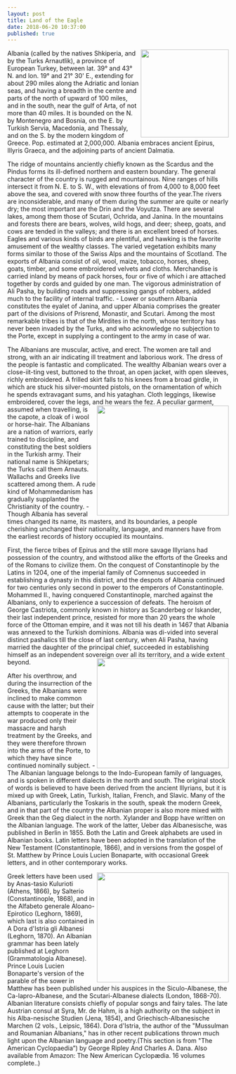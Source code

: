 ```yaml
---
layout: post
title: Land of the Eagle
date: 2018-06-20 10:37:00
published: true
---
```

<a href="link url"><img src="https://iem5.files.wordpress.com/2018/04/epirsoldat.jpg" width="200" align="right" /></a>Albania (called by the natives Shkiperia, and by the Turks Arnautlik), a province of European Turkey, between lat. 39° and 43° N. and lon. 19° and 21° 30' E., extending for about 290 miles along the Adriatic and Ionian seas, and having a breadth in the centre and parts of the north of upward of 100 miles, and in the south, near the gulf of Arta, of not more than 40 miles. It is bounded on the N. by Montenegro and Bosnia, on the E. by Turkish Servia, Macedonia, and Thessaly, and on the S. by the modern kingdom of Greece. Pop. estimated at 2,000,000. Albania embraces ancient Epirus, Illyris Graeca, and the adjoining parts of ancient Dalmatia.

<p>The ridge of mountains anciently chiefly known as the Scardus and the Pindus forms its ill-defined northern and eastern boundary. The general character of the country is rugged and mountainous. Nine ranges of hills intersect it from N. E. to S. W., with elevations of from 4,000 to 8,000 feet above the sea, and covered with snow three fourths of the year.The rivers are inconsiderable, and many of them during the summer are quite or nearly dry; the most important are the Drin and the Voyutza. There are several lakes, among them those of Scutari, Ochrida, and Janina. In the mountains and forests there are bears, wolves, wild hogs, and deer; sheep, goats, and cows are tended in the valleys; and there is an excellent breed of horses. Eagles and various kinds of birds are plentiful, and hawking is the favorite amusement of the wealthy classes. The varied vegetation exhibits many forms similar to those of the Swiss Alps and the mountains of Scotland. The exports of Albania consist of oil, wool, maize, tobacco, horses, sheep, goats, timber, and some embroidered velvets and cloths. Merchandise is carried inland by means of pack horses, four or five of which i are attached together by cords and guided by one man. The vigorous administration of Ali Pasha, by building roads and suppressing gangs of robbers, added much to the facility of internal traffic. - Lower or southern Albania constitutes the eyalet of Janina, and upper Albania comprises the greater part of the divisions of Prisrend, Monastir, and Scutari. Among the most remarkable tribes is that of the Mirdites in the north, whose territory has never been invaded by the Turks, and who acknowledge no subjection to the Porte, except in supplying a contingent to the army in case of war.

<p>The Albanians are muscular, active, and erect. The women are tall and strong, with an air indicating ill treatment and laborious work. The dress of the people is fantastic and complicated. The wealthy Albanian wears over a close-iit-ting vest, buttoned to the throat, an open jacket, with open sleeves, richly embroidered. A frilled skirt falls to his knees from a broad girdle, in which are stuck his silver-mounted pistols, on the ornamentation of which he spends extravagant sums, and his yataghan. Cloth leggings, likewise embroidered, cover the legs, and he wears the fez. <a href='https://drive.google.com/file/d/0B-SZ9F7Ox-wKMVpqeEZBaV9rSGc/view?usp=sharing&amp;usp=embed_facebook&source=ctrlq.org'><img src='https://lh3.googleusercontent.com/Sb2y61i5me3_lPEN6zoLqhoKR_lfREfRZXHZYG34Sc-4r9vh8POfcg' width="300" height="250" ALIGN="right" /></a>A peculiar garment, assumed when travelling, is the capote, a cloak of i wool or horse-hair. The Albanians are a nation of warriors, early trained to discipline, and constituting the best soldiers in the Turkish army. Their national name is Shkipetars; the Turks call them Arnauts. Wallachs and Greeks live scattered among them. A rude kind of Mohammedanism has gradually supplanted the Christianity of the country. - Though Albania has several times changed its name, its masters, and its boundaries, a people cherishing unchanged their nationality, language, and manners have from the earliest records of history occupied its mountains.


<p>First, the fierce tribes of Epirus and the still more savage Illyrians had possession of the country, and withstood alike the efforts of the Greeks and of the Romans to civilize them. On the conquest of Constantinople by the Latins in 1204, one of the imperial family of Comnenus succeeded in establishing a dynasty in this district, and the despots of Albania continued for two centuries only second in power to the emperors of Constantinople. Mohammed II., having conquered Constantinople, marched against the Albanians, only to experience a succession of defeats. The heroism of George Castriota, commonly known in history as Scanderbeg or Iskander, their last independent prince, resisted for more than 20 years the whole force of the Ottoman empire, and it was not till his death in 1467 that Albania was annexed to the Turkish dominions. Albania was di-vided into several distinct pashalics till the close of last century, when Ali Pasha, having married the daughter of the principal chief, succeeded in establishing himself as an independent sovereign over all its territory, and a wide extent beyond.
<a href='https://drive.google.com/file/d/0B-SZ9F7Ox-wKMVhMZHdBX09DY28/view?usp=sharing&amp;usp=embed_facebook&source=ctrlq.org'><img src='https://lh6.googleusercontent.com/PVDdgwUbut6TYZMZYaelSNKxU1t3UjgHky-BzPRA2WfX4YTUN7NMnA' width="300" height="250" ALIGN="right" /></a>
<p>After his overthrow, and during the insurrection of the Greeks, the Albanians were inclined to make common cause with the latter; but their attempts to cooperate in the war produced only their massacre and harsh treatment by the Greeks, and they were therefore thrown into the arms of the Porte, to which they have since continued nominally subject. - The Albanian language belongs to the Indo-European family of languages, and is spoken in different dialects in the north and south. The original stock of words is believed to have been derived from the ancient Illyrians, but it is mixed up with Greek, Latin, Turkish, Italian, French, and Slavic. Many of the Albanians, particularly the Toskaris in the south, speak the modern Greek, and in that part of the country the Albanian proper is also more mixed with Greek than the Geg dialect in the north. Xylander and Bopp have written on the Albanian language. The work of the latter, Ueber das Albanesische, was published in Berlin in 1855. Both the Latin and Greek alphabets are used in Albanian books. Latin letters have been adopted in the translation of the New Testament (Constantinople, 1866), and in versions from the gospel of St. Matthew by Prince Louis Lucien Bonaparte, with occasional Greek letters, and in other contemporary works.

<a href='http://albter.eu5.org/wp-content/uploads/2018/03/csax-1877.jpg'><img src='http://albter.eu5.org/wp-content/uploads/2018/03/csax-1877.jpg' width="300" height="250" ALIGN="right" /></a>
  
<p>Greek letters have been used by Anas-tasio Kulurioti (Athens, 1866), by Salterio (Constantinople, 1868), and in the Alfabeto generale Aloano-Epirotico (Leghorn, 1869), which last is also contained in A Dora d'Istria gli Albanesi (Leghorn, 1870). An Albanian grammar has been lately published at Leghorn (Grammatologia Albanese). Prince Louis Lucien Bonaparte's version of the parable of the sower in Matthew has been published under his auspices in the Siculo-Albanese, the Ca-lapro-Albanese, and the Scutari-Albanese dialects (London, 1868-70). Albanian literature consists chiefly of popular songs and fairy tales. The late Austrian consul at Syra, Mr. de Hahm, is a high authority on the subject in his Alba-nesische Studien (Jena, 1854), and Griechisch-Albanesische Marchen (2 vols., Leipsic, 1864). Dora d'Istria, the author of the "Mussulman and Roumanian Albanians," has in other recent publications thrown much light upon the Albanian language and poetry.(This section is from "The American Cyclopaedia”)
by George Ripley And Charles A. Dana. Also available from Amazon: The New American Cyclopædia. 16 volumes complete..)</p>
